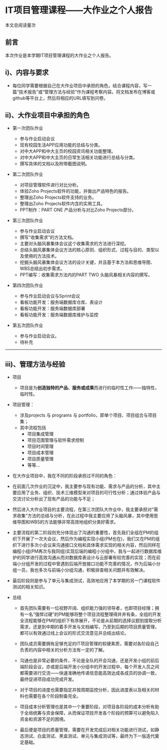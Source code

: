 # IT项目管理课程——大作业之个人报告

<script async src="//busuanzi.ibruce.info/busuanzi/2.3/busuanzi.pure.mini.js"></script>
<span id="busuanzi_container_page_pv">本文总阅读量<span id="busuanzi_value_page_pv"></span>次</span>

## 前言

本次作业是本学期IT项目管理课程的大作业之个人报告。

## i)、内容与要求

- 每位同学需要根据自己在大作业项目中承担的角色，结合课程内容，写一篇“技术报告”或“管理方法与经验”作为课程考察内容。将文档发布在博客或github等平台上，然后将相应的URL填写到问卷。

## ii)、大作业项目中承担的角色
- 第一次团队作业
  - 参与作业启动会议
  - 现有校园生活APP应用功能的总结与分类。
  - 对中大APP和中大主页的校园资讯相关功能整理。
  - 对中大APP和中大主页的日常生活相关功能进行总结与分类。
  - 撰写具体的文档以及附带截图说明。

- 第二次团队作业
  - 对项目管理软件进行对比分析。
  - 体验Zoho Projects软件的功能，并做出产品特色的报告。
  - 整理出Zoho Projects软件支持的业务。
  - 整理出Zoho Projects软件内含的实用工具。
  - PPT制作：PART ONE 产品分析与对比Zoho Projects部分。

- 第三次团队作业
  - 参与作业启动会议
  - 撰写“收集需求”的方法文档。
  - 主要对头脑风暴集体会议这个收集需求的方法进行深挖。
  - 总结头脑风暴集体会议方法的核心原则、组织形式、过程与目的、类型以及使用的方法技术。
  - 挖掘头脑风暴集体会议方法的设计关键，并且基于本方法和思维导图、WBS总结出初步需求。
  - PPT编写：收集需求方法内的PART TWO 头脑风暴相关内容的撰写。

- 第四次团队作业
  - 参与作业启动会议与Sprint会议
  - 看板功能开发：服务端数据库仓库、表设计 
  - 看板功能开发：服务端数据库部署 
  - 看板功能开发：服务端数据库维护与监控 

- 第五次团队作业
  - 参与作业启动会议。
  - 待补充


---
## iii)、管理方法与经验
- 项目
  - 项目是为**创造独特的产品、服务或成果**而进行的临时性工作——独特性，临时性。

- 项目管理：
  - 涉及projects 与 programs 与 portfolio，即单个项目、项目组合与项目集；
  - 其中流程包括
    - 项目集成管理
    - 项目范围管理与软件需求控制
    - 项目时间管理
    - 项目成本管理
    - 项目质量管理
    - 等等...

- 在大作业项目中，我在不同的阶段承担过不同的角色：

- 在前面几次作业的沉淀中，我主要参与现有功能、需求与产品的分析，其中主要应用了业务、组织、技术三维模型来对项目的可行性分析；通过体验产品与交流讨论分析出了现有产品的功能与不足；

- 然后进入大作业项目的主要流程，在第三次团队大作业中，我主要承担对“需求收集”方法的总结与分析，在此过程中我主要应用了头脑风暴，其中使用思维导图和WBS的方法能够非常高效地组织分类好需求。

- 主要流程的第二阶段则充分体现出了沟通的重要性，首先我们全组在PM的组织下开展了一次大会议，然后作为编程实现小组(PM也在)，我们又在PM的组织下进行多次小会议来沟通接口文档和具体需求实现的相关内容，然后同样在编程小组(PM再次与我同组)实现后端的编程小分组中，我与一起进行数据库维护的同学进行高效沟通从而对数据库表设计与云部署有较完善的实现；而在前端小分组开发的过程中曾遇到后端开放接口功能不完善的情况，作为后端小分组一员，我也多次与前端小分组沟通，积极排查相关问题并有效解决。

- 最后阶段则是参与了单元与集成测试，高效地应用了本学期的另一门课程软件测试的相关知识。


- 总结
  - 首先团队需要有一位视野开阔、组织能力强的领导者，也即项目经理；拥有一名“强悍过硬”的PM能够将整个项目流程整理得井井有条，全组的开发全流程能够在PM的组织下有序展开，不论是从前期的选择议题到提取分析需求，还是到中期的着手开发与文档编写，乃至到后期的项目质量管理，都可以有效通过线上会议的形式交流意见并总结出结论。

  - 团队成员需要拥有足够充足的IT项目管理的软硬素质，需要对各阶段自己负责的内容中相关的分析方法有一定的了解。

  - 沟通也是非常必要的条件，不论是全队的开会沟通，还是开发小组的前后端阶段会议，亦或是后端开发小分组中的开发过程中，每个开发人员之间都需要进行交流——快速准确地传递信息能高效达成各成员的协调一致，最终促进项目成功完成开发。

  - 对于项目的进度也需要指定并按周期监控分析，因此进度表以及相关的材料也需要在各个阶段制备完全。

  - 项目成本分析管理也是其中一个重要阶段，对项目各阶段的成本分析有助于全局统筹与资金保障，从而保证项目开发各个阶段的预算可以避免陷入资金和资源不足的困境。

  - 最后便是项目的质量管理，需要在开发完成后对相关功能进行测试，如静态测试、白盒测试、黑盒测试、单元与集成测试等，最终为下一版迭代奠定基础。
